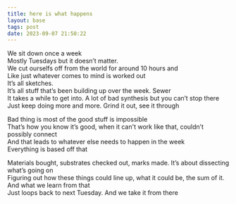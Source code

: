 ```yaml
---
title: here is what happens
layout: base
tags: post
date: 2023-09-07 21:50:22
---
```


We sit down once a week  
Mostly Tuesdays but it doesn’t matter.    
We cut ourselfs off from the world for around 10 hours and  
Like just whatever comes to mind is worked out  
It’s all sketches.  
It’s all stuff that’s been building up over the week. Sewer  
It takes a while to get into. A lot of bad synthesis but you can’t stop there  
Just keep doing more and more. Grind it out, see it through

Bad thing is most of the good stuff is impossible  
That’s how you know it’s good, when it can't work like that, couldn’t possibly connect   
And that leads to whatever else needs to happen in the week  
Everything is based off that

Materials bought, substrates checked out, marks made. It’s about dissecting what’s going on  
Figuring out how these things could line up, what it could be, the sum of it. And what we learn from that  
Just loops back to next Tuesday. And we take it from there